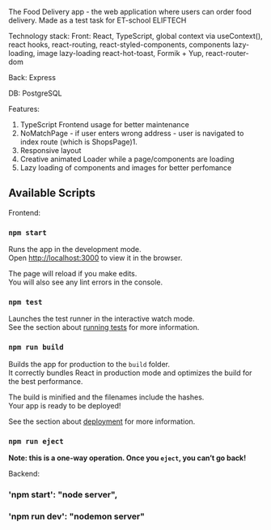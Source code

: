 The Food Delivery app - the web application where users can order food delivery.
Made as a test task for ET-school ELIFTECH


Technology stack: 
Front: React, TypeScript, global context via useContext(), react hooks, react-routing, 	react-styled-components, components lazy-loading,
image lazy-loading
react-hot-toast, Formik + Yup, react-router-dom

Back: Express

DB: PostgreSQL


Features: 

1. TypeScript Frontend usage for better maintenance
2. NoMatchPage - if user enters wrong address - user is navigated to index route (which is ShopsPage)1.
3. Responsive layout
4. Creative animated Loader while a page/components are loading
5. Lazy loading of components and images for better perfomance


## Available Scripts

Frontend: 

### `npm start`

Runs the app in the development mode.\
Open [http://localhost:3000](http://localhost:3000) to view it in the browser.

The page will reload if you make edits.\
You will also see any lint errors in the console.

### `npm test`

Launches the test runner in the interactive watch mode.\
See the section about [running tests](https://facebook.github.io/create-react-app/docs/running-tests) for more information.

### `npm run build`

Builds the app for production to the `build` folder.\
It correctly bundles React in production mode and optimizes the build for the best performance.

The build is minified and the filenames include the hashes.\
Your app is ready to be deployed!

See the section about [deployment](https://facebook.github.io/create-react-app/docs/deployment) for more information.

### `npm run eject`

**Note: this is a one-way operation. Once you `eject`, you can’t go back!**


Backend: 

 ### 'npm start':  "node server",
 ### 'npm run dev': "nodemon server"

